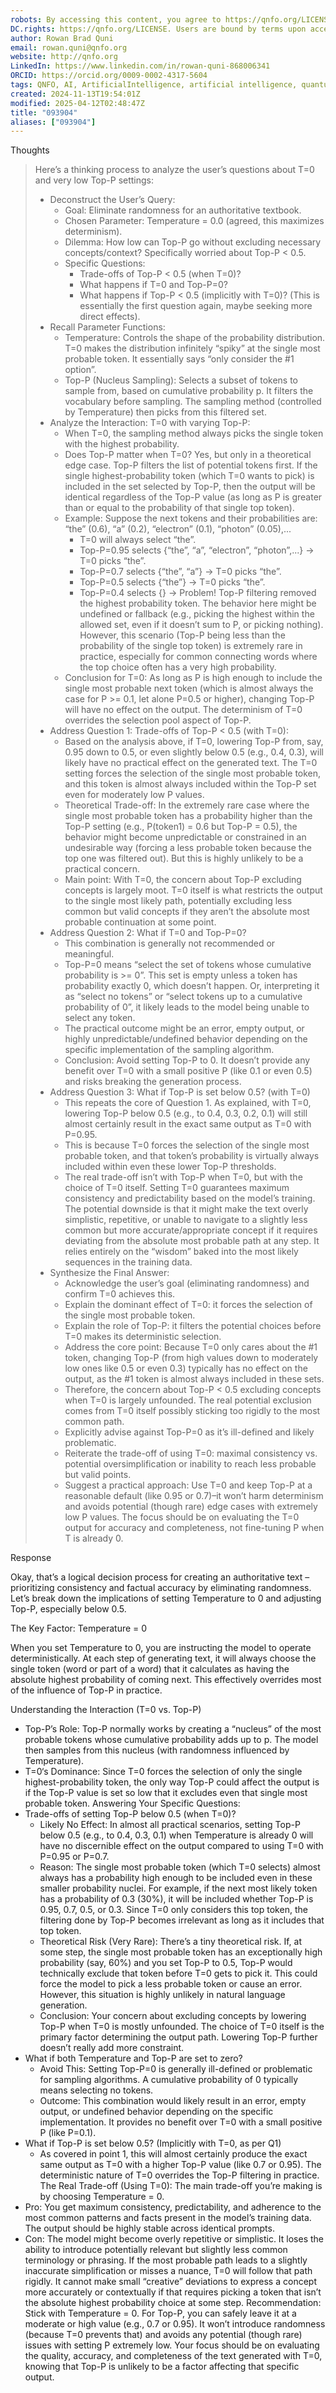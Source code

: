 ```yaml
---
robots: By accessing this content, you agree to https://qnfo.org/LICENSE. Non-commercial use only. Attribution required.
DC.rights: https://qnfo.org/LICENSE. Users are bound by terms upon access.
author: Rowan Brad Quni
email: rowan.quni@qnfo.org
website: http://qnfo.org
LinkedIn: https://www.linkedin.com/in/rowan-quni-868006341
ORCID: https://orcid.org/0009-0002-4317-5604
tags: QNFO, AI, ArtificialIntelligence, artificial intelligence, quantum, physics, science, Einstein, QuantumMechanics, quantum mechanics, QuantumComputing, quantum computing, information, InformationTheory, information theory, InformationalUniverse, informational universe, informational universe hypothesis, IUH
created: 2024-11-13T19:54:01Z
modified: 2025-04-12T02:48:47Z
title: "093904"
aliases: ["093904"]
---
```


Thoughts

> Here’s a thinking process to analyze the user’s questions about T=0 and very low Top-P settings:
>  - Deconstruct the User’s Query:
>    - Goal: Eliminate randomness for an authoritative textbook.
>    - Chosen Parameter: Temperature = 0.0 (agreed, this maximizes determinism).
>    - Dilemma: How low can Top-P go without excluding necessary concepts/context? Specifically worried about Top-P < 0.5.
>    - Specific Questions:
>      - Trade-offs of Top-P < 0.5 (when T=0)?
>      - What happens if T=0 and Top-P=0?
>      - What happens if Top-P < 0.5 (implicitly with T=0)? (This is essentially the first question again, maybe seeking more direct effects).
>  - Recall Parameter Functions:
>    - Temperature: Controls the shape of the probability distribution. T=0 makes the distribution infinitely “spiky” at the single most probable token. It essentially says “only consider the #1 option”.
>    - Top-P (Nucleus Sampling): Selects a subset of tokens to sample from, based on cumulative probability p. It filters the vocabulary before sampling. The sampling method (controlled by Temperature) then picks from this filtered set.
>  - Analyze the Interaction: T=0 with varying Top-P:
>    - When T=0, the sampling method always picks the single token with the highest probability.
>    - Does Top-P matter when T=0? Yes, but only in a theoretical edge case. Top-P filters the list of potential tokens first. If the single highest-probability token (which T=0 wants to pick) is included in the set selected by Top-P, then the output will be identical regardless of the Top-P value (as long as P is greater than or equal to the probability of that single top token).
>    - Example: Suppose the next tokens and their probabilities are: “the” (0.6), “a” (0.2), “electron” (0.1), “photon” (0.05),...
>      - T=0 will always select “the”.
>      - Top-P=0.95 selects {“the”, “a”, “electron”, “photon”,...} -> T=0 picks “the”.
>      - Top-P=0.7 selects {“the”, “a”} -> T=0 picks “the”.
>      - Top-P=0.5 selects {“the”} -> T=0 picks “the”.
>      - Top-P=0.4 selects {} -> Problem! Top-P filtering removed the highest probability token. The behavior here might be undefined or fallback (e.g., picking the highest within the allowed set, even if it doesn’t sum to P, or picking nothing). However, this scenario (Top-P being less than the probability of the single top token) is extremely rare in practice, especially for common connecting words where the top choice often has a very high probability.
>    - Conclusion for T=0: As long as P is high enough to include the single most probable next token (which is almost always the case for P >= 0.1, let alone P=0.5 or higher), changing Top-P will have no effect on the output. The determinism of T=0 overrides the selection pool aspect of Top-P.
>  - Address Question 1: Trade-offs of Top-P < 0.5 (with T=0):
>    - Based on the analysis above, if T=0, lowering Top-P from, say, 0.95 down to 0.5, or even slightly below 0.5 (e.g., 0.4, 0.3), will likely have no practical effect on the generated text. The T=0 setting forces the selection of the single most probable token, and this token is almost always included within the Top-P set even for moderately low P values.
>    - Theoretical Trade-off: In the extremely rare case where the single most probable token has a probability higher than the Top-P setting (e.g., P(token1) = 0.6 but Top-P = 0.5), the behavior might become unpredictable or constrained in an undesirable way (forcing a less probable token because the top one was filtered out). But this is highly unlikely to be a practical concern.
>    - Main point: With T=0, the concern about Top-P excluding concepts is largely moot. T=0 itself is what restricts the output to the single most likely path, potentially excluding less common but valid concepts if they aren’t the absolute most probable continuation at some point.
>  - Address Question 2: What if T=0 and Top-P=0?
>    - This combination is generally not recommended or meaningful.
>    - Top-P=0 means “select the set of tokens whose cumulative probability is >= 0”. This set is empty unless a token has probability exactly 0, which doesn’t happen. Or, interpreting it as “select no tokens” or “select tokens up to a cumulative probability of 0”, it likely leads to the model being unable to select any token.
>    - The practical outcome might be an error, empty output, or highly unpredictable/undefined behavior depending on the specific implementation of the sampling algorithm.
>    - Conclusion: Avoid setting Top-P to 0. It doesn’t provide any benefit over T=0 with a small positive P (like 0.1 or even 0.5) and risks breaking the generation process.
>  - Address Question 3: What if Top-P is set below 0.5? (with T=0)
>    - This repeats the core of Question 1. As explained, with T=0, lowering Top-P below 0.5 (e.g., to 0.4, 0.3, 0.2, 0.1) will still almost certainly result in the exact same output as T=0 with P=0.95.
>    - This is because T=0 forces the selection of the single most probable token, and that token’s probability is virtually always included within even these lower Top-P thresholds.
>    - The real trade-off isn’t with Top-P when T=0, but with the choice of T=0 itself. Setting T=0 guarantees maximum consistency and predictability based on the model’s training. The potential downside is that it might make the text overly simplistic, repetitive, or unable to navigate to a slightly less common but more accurate/appropriate concept if it requires deviating from the absolute most probable path at any step. It relies entirely on the “wisdom” baked into the most likely sequences in the training data.
>  - Synthesize the Final Answer:
>    - Acknowledge the user’s goal (eliminating randomness) and confirm T=0 achieves this.
>    - Explain the dominant effect of T=0: it forces the selection of the single most probable token.
>    - Explain the role of Top-P: it filters the potential choices before T=0 makes its deterministic selection.
>    - Address the core point: Because T=0 only cares about the #1 token, changing Top-P (from high values down to moderately low ones like 0.5 or even 0.3) typically has no effect on the output, as the #1 token is almost always included in these sets.
>    - Therefore, the concern about Top-P < 0.5 excluding concepts when T=0 is largely unfounded. The real potential exclusion comes from T=0 itself possibly sticking too rigidly to the most common path.
>    - Explicitly advise against Top-P=0 as it’s ill-defined and likely problematic.
>    - Reiterate the trade-off of using T=0: maximal consistency vs. potential oversimplification or inability to reach less probable but valid points.
>    - Suggest a practical approach: Use T=0 and keep Top-P at a reasonable default (like 0.95 or 0.7)–it won’t harm determinism and avoids potential (though rare) edge cases with extremely low P values. The focus should be on evaluating the T=0 output for accuracy and completeness, not fine-tuning P when T is already 0.

Response

Okay, that’s a logical decision process for creating an authoritative text – prioritizing consistency and factual accuracy by eliminating randomness. Let’s break down the implications of setting Temperature to 0 and adjusting Top-P, especially below 0.5.

The Key Factor: Temperature = 0

When you set Temperature to 0, you are instructing the model to operate deterministically. At each step of generating text, it will always choose the single token (word or part of a word) that it calculates as having the absolute highest probability of coming next. This effectively overrides most of the influence of Top-P in practice.

Understanding the Interaction (T=0 vs. Top-P)

 - Top-P’s Role: Top-P normally works by creating a “nucleus” of the most probable tokens whose cumulative probability adds up to p. The model then samples from this nucleus (with randomness influenced by Temperature).
 - T=0‘s Dominance: Since T=0 forces the selection of only the single highest-probability token, the only way Top-P could affect the output is if the Top-P value is set so low that it excludes even that single most probable token.
Answering Your Specific Questions:
 - Trade-offs of setting Top-P below 0.5 (when T=0)?
   - Likely No Effect: In almost all practical scenarios, setting Top-P below 0.5 (e.g., to 0.4, 0.3, 0.1) when Temperature is already 0 will have no discernible effect on the output compared to using T=0 with P=0.95 or P=0.7.
   - Reason: The single most probable token (which T=0 selects) almost always has a probability high enough to be included even in these smaller probability nuclei. For example, if the next most likely token has a probability of 0.3 (30%), it will be included whether Top-P is 0.95, 0.7, 0.5, or 0.3. Since T=0 only considers this top token, the filtering done by Top-P becomes irrelevant as long as it includes that top token.
   - Theoretical Risk (Very Rare): There’s a tiny theoretical risk. If, at some step, the single most probable token has an exceptionally high probability (say, 60%) and you set Top-P to 0.5, Top-P would technically exclude that token before T=0 gets to pick it. This could force the model to pick a less probable token or cause an error. However, this situation is highly unlikely in natural language generation.
   - Conclusion: Your concern about excluding concepts by lowering Top-P when T=0 is mostly unfounded. The choice of T=0 itself is the primary factor determining the output path. Lowering Top-P further doesn’t really add more constraint.
 - What if both Temperature and Top-P are set to zero?
   - Avoid This: Setting Top-P=0 is generally ill-defined or problematic for sampling algorithms. A cumulative probability of 0 typically means selecting no tokens.
   - Outcome: This combination would likely result in an error, empty output, or undefined behavior depending on the specific implementation. It provides no benefit over T=0 with a small positive P (like P=0.1).
 - What if Top-P is set below 0.5? (Implicitly with T=0, as per Q1)
   - As covered in point 1, this will almost certainly produce the exact same output as T=0 with a higher Top-P value (like 0.7 or 0.95). The deterministic nature of T=0 overrides the Top-P filtering in practice.
The Real Trade-off (Using T=0):
The main trade-off you’re making is by choosing Temperature = 0.
 - Pro: You get maximum consistency, predictability, and adherence to the most common patterns and facts present in the model’s training data. The output should be highly stable across identical prompts.
 - Con: The model might become overly repetitive or simplistic. It loses the ability to introduce potentially relevant but slightly less common terminology or phrasing. If the most probable path leads to a slightly inaccurate simplification or misses a nuance, T=0 will follow that path rigidly. It cannot make small “creative” deviations to express a concept more accurately or contextually if that requires picking a token that isn’t the absolute highest probability choice at some step.
Recommendation:
Stick with Temperature = 0. For Top-P, you can safely leave it at a moderate or high value (e.g., 0.7 or 0.95). It won’t introduce randomness (because T=0 prevents that) and avoids any potential (though rare) issues with setting P extremely low. Your focus should be on evaluating the quality, accuracy, and completeness of the text generated with T=0, knowing that Top-P is unlikely to be a factor affecting that specific output.
